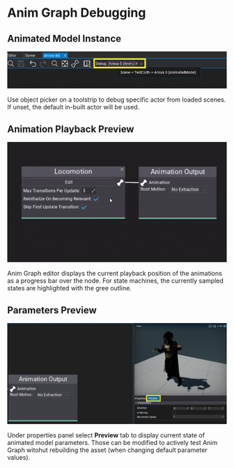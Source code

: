# Anim Graph Debugging

## Animated Model Instance

![Anim Graph Debug Actor Instance Picker](media/anim-graph-debug-actor-instance-picker.png)

Use object picker on a toolstrip to debug specific actor from loaded scenes. If unset, the default in-built actor will be used.

## Animation Playback Preview

![Anim Graph Playback Debugging](media/anim-graph-debug-playback.gif)

Anim Graph editor displays the current playback position of the animations as a progress bar over the node. For state machines, the currently sampled states are highlighted with the gree outline.

## Parameters Preview

![Anim Graph Parameters Preview](media/anim-graph-debug-parameters.png)

Under properties panel select **Preview** tab to display current state of animated model parameters. Those can be modified to actively test Anim Graph witohut rebuilding the asset (when changing default parameter values).
